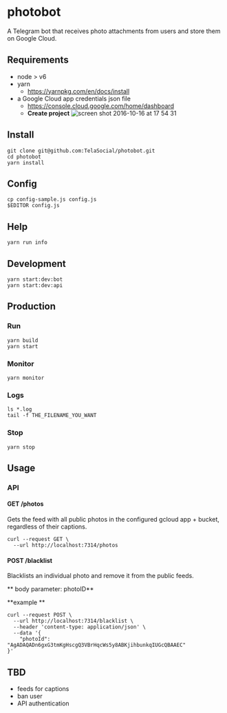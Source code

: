 # photobot
A Telegram bot that receives photo attachments from users and store them
on Google Cloud.

## Requirements

- node > v6
- yarn
  - https://yarnpkg.com/en/docs/install
- a Google Cloud app credentials json file
  - https://console.cloud.google.com/home/dashboard
  - **Create project** ![screen shot 2016-10-16 at 17 54 31](https://cloud.githubusercontent.com/assets/7760/19420426/cc86caec-93c9-11e6-88ab-f55f7be794c9.png)

## Install

```shell
git clone git@github.com:TelaSocial/photobot.git
cd photobot
yarn install
```

## Config
```shell
cp config-sample.js config.js
$EDITOR config.js
```

## Help 
```shell
yarn run info
```

## Development

```shell
yarn start:dev:bot
yarn start:dev:api
```

## Production

### Run
```shell
yarn build
yarn start
```

### Monitor
```shell
yarn monitor
```

### Logs
```shell
ls *.log
tail -f THE_FILENAME_YOU_WANT 
```

### Stop
```shell
yarn stop
```

## Usage

### API

#### GET /photos

Gets the feed with all public photos in the configured gcloud app + bucket,
regardless of their captions.

```
curl --request GET \
  --url http://localhost:7314/photos
```

#### POST /blacklist

Blacklists an individual photo and remove it from the public feeds.

** body parameter: photoID**

**example **

```
curl --request POST \
  --url http://localhost:7314/blacklist \
  --header 'content-type: application/json' \
  --data '{
	"photoId": "AgADAQADn6gxG3tmKgHscgQ3VBrHqcWs5y8ABKjihbunkqIUGcQBAAEC" 
}'
```

## TBD

- feeds for captions
- ban user
- API authentication

